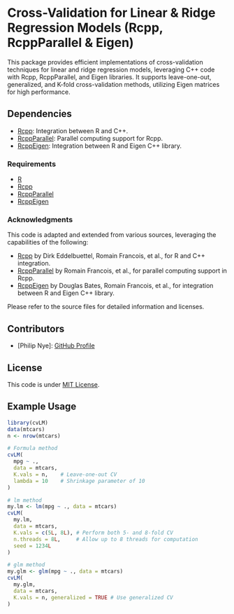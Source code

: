 # Cross-Validation for Linear & Ridge Regression Models (Rcpp, RcppParallel & Eigen)

This package provides efficient implementations of cross-validation techniques for linear and ridge regression models, leveraging C++ code with Rcpp, RcppParallel, and Eigen libraries. It supports leave-one-out, generalized, and K-fold cross-validation methods, utilizing Eigen matrices for high performance.

## Dependencies

- [Rcpp](https://github.com/RcppCore/Rcpp): Integration between R and C++.
- [RcppParallel](https://github.com/RcppCore/RcppParallel): Parallel computing support for Rcpp.
- [RcppEigen](https://github.com/RcppCore/RcppEigen): Integration between R and Eigen C++ library.

### Requirements

- [R](https://www.r-project.org/)
- [Rcpp](https://cran.r-project.org/package=Rcpp)
- [RcppParallel](https://cran.r-project.org/package=RcppParallel)
- [RcppEigen](https://cran.r-project.org/package=RcppEigen)

### Acknowledgments

This code is adapted and extended from various sources, leveraging the capabilities of the following:

- [Rcpp](https://github.com/RcppCore/Rcpp) by Dirk Eddelbuettel, Romain Francois, et al., for R and C++ integration.
- [RcppParallel](https://github.com/RcppCore/RcppParallel) by Romain Francois, et al., for parallel computing support in Rcpp.
- [RcppEigen](https://github.com/RcppCore/RcppEigen) by Douglas Bates, Romain Francois, et al., for integration between R and Eigen C++ library.

Please refer to the source files for detailed information and licenses.

## Contributors

- [Philip Nye]: [GitHub Profile](https://github.com/phipnye)

## License

This code is under [MIT License](LICENSE).

## Example Usage

```R
library(cvLM)
data(mtcars)
n <- nrow(mtcars)

# Formula method
cvLM(
  mpg ~ .,
  data = mtcars,
  K.vals = n,    # Leave-one-out CV
  lambda = 10    # Shrinkage parameter of 10
)

# lm method
my.lm <- lm(mpg ~ ., data = mtcars)
cvLM(
  my.lm,
  data = mtcars,
  K.vals = c(5L, 8L), # Perform both 5- and 8-fold CV
  n.threads = 8L,     # Allow up to 8 threads for computation
  seed = 1234L
)

# glm method
my.glm <- glm(mpg ~ ., data = mtcars)
cvLM(
  my.glm,
  data = mtcars,
  K.vals = n, generalized = TRUE # Use generalized CV
)
```
